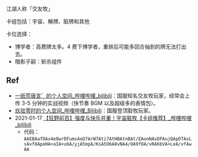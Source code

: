 江湖人称「交友牧」

卡组包括：宇宙、解牌、脏牌和其他

卡位选择：

- 博学者：高费牌太多。4 费下博学者，重排后可能多回合抽到的牌无法打出去。
- 暗影子嗣：斩杀组件


##  Ref

- [一纸荒唐言゛的个人空间_哔哩哔哩_bilibili](https://space.bilibili.com/34426881)：国服知名交友牧玩家，经常会上传 3-5 分钟的实战视频（快节奏 BGM 以及超级多的表情包）。
- [玖驻零时的个人空间_哔哩哔哩_Bilibili](https://space.bilibili.com/48014667)：国服登顶脏牧玩家。
- 2021-01-17 [【狂野前百】强度与快乐并重！宇宙脏牧【卡组推荐】_哔哩哔哩_bilibili](https://www.bilibili.com/video/BV1Gi4y1c7TV)
	- 代码：`AAEBAafDAx4e0wrDFumsAoO7ArW7Ati7AtHBAtnBAt/EAonNAvDPAujQApDTAvLsAvf8ApeHA+aIA+ubA/yjA5mpA/KsA5O6A8vNA4/OA9fOA/vRA6bVA+LeA/vfAwAA`
